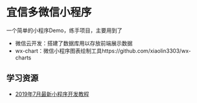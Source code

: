 # 宜信多微信小程序

一个简单的小程序Demo，练手项目，主要用到了

- 微信云开发：搭建了数据库用以存放前端展示数据
- wx-chart：微信小程序图表绘制工具https://github.com/xiaolin3303/wx-charts



## 学习资源

- [2019年7月最新小程序开发教程](https://www.bilibili.com/video/av58993009)

